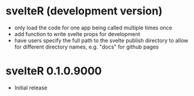 # svelteR (development version)

* only load the code for one app being called multiple times once
* add function to write svelte props for development
* have users specify the full path to the svelte publish directory to allow
  for different directory names, e.g. "docs" for github pages

# svelteR 0.1.0.9000

* Initial release
